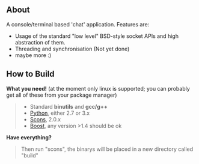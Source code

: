 About
----
A console/terminal based 'chat' application. Features are:  

* Usage of the standard "low level" BSD-style socket APIs and high abstraction of them.
* Threading and synchronisation (Not yet done)
* maybe more :)

How to Build
------------
__What you need!__ (at the moment only linux is supported; you can probably get all of these from your package manager)  

> * Standard __binutils__ and __gcc/g++__
> * [Python](http://python.org), either 2.7 or 3.x
> * [Scons](http://scons.org), 2.0.x 
> * [Boost](http://boost.org), any version >1.4 should be ok

__Have everything?__

> Then run "scons", the binarys will be placed in a new directory called "build"
